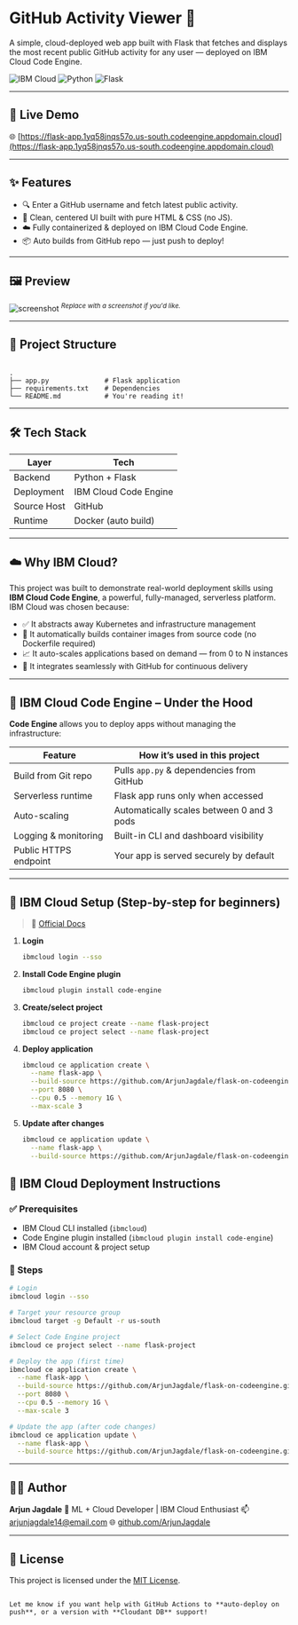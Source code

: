 # GitHub Activity Viewer 🚀

A simple, cloud-deployed web app built with Flask that fetches and displays the most recent public GitHub activity for any user — deployed on IBM Cloud Code Engine.

![IBM Cloud](https://img.shields.io/badge/IBM%20Cloud-Code%20Engine-blue) ![Python](https://img.shields.io/badge/Python-3.10+-yellow) ![Flask](https://img.shields.io/badge/Flask-Web%20App-red)

---

## 🔗 Live Demo

🌐 [https://flask-app.1yq58jnqs57o.us-south.codeengine.appdomain.cloud](https://flask-app.1yq58jnqs57o.us-south.codeengine.appdomain.cloud)

---

## ✨ Features

- 🔍 Enter a GitHub username and fetch latest public activity.
- 🎨 Clean, centered UI built with pure HTML & CSS (no JS).
- ☁️ Fully containerized & deployed on IBM Cloud Code Engine.
- 📦 Auto builds from GitHub repo — just push to deploy!

---

## 🖼️ Preview

![screenshot](https://github.com/ArjunJagdale/flask-on-codeengine/assets/preview-placeholder.png)
<sup><em>Replace with a screenshot if you'd like.</em></sup>

---

## 📁 Project Structure

```

.
├── app.py              # Flask application
├── requirements.txt    # Dependencies
└── README.md           # You're reading it!

````

---

## 🛠️ Tech Stack

| Layer       | Tech                     |
|------------|---------------------------|
| Backend     | Python + Flask           |
| Deployment  | IBM Cloud Code Engine    |
| Source Host | GitHub                   |
| Runtime     | Docker (auto build)      |

---

## ☁️ Why IBM Cloud?

This project was built to demonstrate real-world deployment skills using **IBM Cloud Code Engine**, a powerful, fully-managed, serverless platform. IBM Cloud was chosen because:

* ✅ It abstracts away Kubernetes and infrastructure management
* 🔄 It automatically builds container images from source code (no Dockerfile required)
* 📈 It auto-scales applications based on demand — from 0 to N instances
* 🧩 It integrates seamlessly with GitHub for continuous delivery

---

## 🧠 IBM Cloud Code Engine – Under the Hood

**Code Engine** allows you to deploy apps without managing the infrastructure:

| Feature               | How it’s used in this project             |
| --------------------- | ----------------------------------------- |
| Build from Git repo   | Pulls `app.py` & dependencies from GitHub |
| Serverless runtime    | Flask app runs only when accessed         |
| Auto-scaling          | Automatically scales between 0 and 3 pods |
| Logging & monitoring  | Built-in CLI and dashboard visibility     |
| Public HTTPS endpoint | Your app is served securely by default    |

---

## 🚀 IBM Cloud Setup (Step-by-step for beginners)

> 🔗 [Official Docs](https://cloud.ibm.com/docs/codeengine?topic=codeengine-getting-started)

1. **Login**

   ```bash
   ibmcloud login --sso
   ```

2. **Install Code Engine plugin**

   ```bash
   ibmcloud plugin install code-engine
   ```

3. **Create/select project**

   ```bash
   ibmcloud ce project create --name flask-project
   ibmcloud ce project select --name flask-project
   ```

4. **Deploy application**

   ```bash
   ibmcloud ce application create \
     --name flask-app \
     --build-source https://github.com/ArjunJagdale/flask-on-codeengine.git \
     --port 8080 \
     --cpu 0.5 --memory 1G \
     --max-scale 3
   ```

5. **Update after changes**

   ```bash
   ibmcloud ce application update \
     --name flask-app \
     --build-source https://github.com/ArjunJagdale/flask-on-codeengine.git
   ```

## 🚀 IBM Cloud Deployment Instructions

### ✅ Prerequisites

- IBM Cloud CLI installed (`ibmcloud`)
- Code Engine plugin installed (`ibmcloud plugin install code-engine`)
- IBM Cloud account & project setup

### 🔧 Steps

```bash
# Login
ibmcloud login --sso

# Target your resource group
ibmcloud target -g Default -r us-south

# Select Code Engine project
ibmcloud ce project select --name flask-project

# Deploy the app (first time)
ibmcloud ce application create \
  --name flask-app \
  --build-source https://github.com/ArjunJagdale/flask-on-codeengine.git \
  --port 8080 \
  --cpu 0.5 --memory 1G \
  --max-scale 3

# Update the app (after code changes)
ibmcloud ce application update \
  --name flask-app \
  --build-source https://github.com/ArjunJagdale/flask-on-codeengine.git
````

---

## 👨‍💻 Author

**Arjun Jagdale**
💼 ML + Cloud Developer | IBM Cloud Enthusiast
📫 [arjunjagdale14@email.com](mailto:arjunjagdale14@email.com)
🌐 [github.com/ArjunJagdale](https://github.com/ArjunJagdale)

---

## 📝 License

This project is licensed under the [MIT License](LICENSE).

```

Let me know if you want help with GitHub Actions to **auto-deploy on push**, or a version with **Cloudant DB** support!
```

